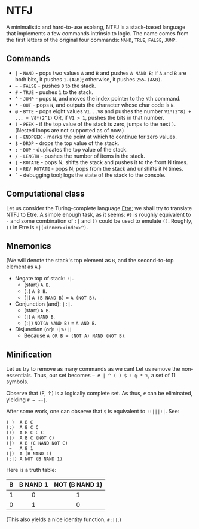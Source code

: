 # NTFJ
A minimalistic and hard-to-use esolang, NTFJ is a stack-based language that implements a few commands intrinsic to logic. The name comes from the first letters of the original four commands: `NAND`, `TRUE`, `FALSE`, `JUMP`.

## Commands

 * `|` - `NAND` - pops two values `A` and `B` and pushes `A NAND B`; if `A` and `B` are both bits, it pushes `1-(A&B)`; otherwise, it pushes `255-(A&B)`.
 * `~` - `FALSE` - pushes `0` to the stack.
 * `#` - `TRUE` - pushes `1` to the stack.
 * `^` - `JUMP` - pops `N`, and moves the index pointer to the `N`th command.
 * `*` - `OUT` - pops `N`, and outputs the character whose char code is `N`.
 * `@` - `BYTE` - pops eight values `V1...V8` and pushes the number `V1*(2^8) + ... + V8*(2^1)` OR, if `V1 > 1`, pushes the bits in that number.
 * `(` - `PEEK` - if the top value of the stack is zero, jumps to the next `)`. (Nested loops are not supported as of now.)
 * `)` - `ENDPEEK` - marks the point at which to continue for zero values.
 * `$` - `DROP` - drops the top value of the stack.
 * `:` - `DUP` - duplicates the top value of the stack.
 * `/` - `LENGTH` - pushes the number of items in the stack.
 * `{` - `ROTATE` - pops N; shifts the stack and pushes it to the front N times.
 * `}` - `REV ROTATE` - pops N; pops from the stack and unshifts it N times.
 * `` ` `` - debugging tool; logs the state of the stack to the console.

## Computational class

Let us consider the Turing-complete language [Etre](http://esolangs.org/wiki/Etre); we shall try to translate NTFJ to Etre. A simple enough task, as it seems: `#}` is roughly equivalent to `-` and some combination of `:|` and `()` could be used to emulate `()`. Roughly, `()` in Etre is `:|(<inner><index>^)`.

## Mnemonics
(We will denote the stack's top element as `B`, and the second-to-top element as `A`.)

 * Negate top of stack: `:|`.
   * (start) `A B`.
   * (`:`) `A B B`.
   * (`|`) `A (B NAND B)` = `A (NOT B)`.
 * Conjunction (and): `|:|`.
   * (start) `A B`.
   * (`|`) `A NAND B`.
   * (`:|`) `NOT(A NAND B)` = `A AND B`.
 * Disjunction (or): `:|%:||`
   * Because `A OR B = (NOT A) NAND (NOT B)`.

## Minification

Let us try to remove as many commands as we can! Let us remove the non-essentials. Thus, our set becomes `~ # | ^ ( ) $ : @ * %`, a set of 11 symbols.

Observe that (F, &uarr;) is a logically complete set. As thus, `#` can be eliminated, yielding `# = ~~|`.

After some work, one can observe that `$` is equivalent to `::|||:|`. See:

    ( )  A B C
    (:)  A B C C
    (:)  A B C C C
    (|)  A B C (NOT C)
    (|)  A B (C NAND NOT C)
     =   A B 1
    (|)  A (B NAND 1)
    (:|) A NOT (B NAND 1)

Here is a truth table:

| B | B NAND 1 | NOT (B NAND 1) |
|:-:|:--------:|:--------------:|
| 1 |     0    |        1       |
| 0 |     1    |        0       |

(This also yields a nice identity function, `#:||`.)


